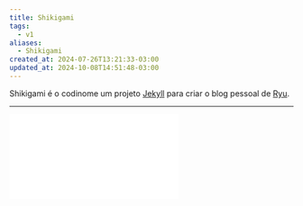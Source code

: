```yaml
---
title: Shikigami
tags:
  - v1
aliases:
  - Shikigami
created_at: 2024-07-26T13:21:33-03:00
updated_at: 2024-10-08T14:51:48-03:00
---
```


Shikigami é o codinome um projeto [Jekyll](../../../../entrada/2024/07/10/Jekyll.md) para criar o blog pessoal de [Ryu](../../../../ideias/2024/07/24/Mateus_Ryu_Yamaguchi.md).

---
![README](README.md)


